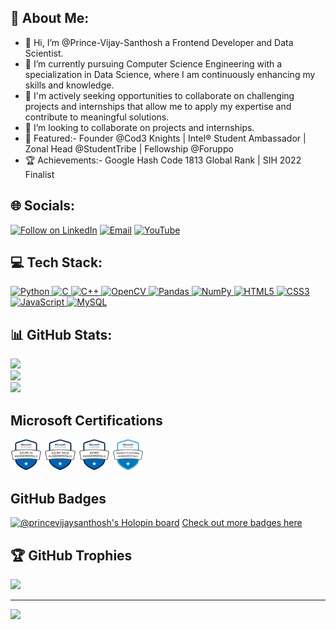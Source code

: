 <!---
Prince-Vijay-Santhosh/Prince-Vijay-Santhosh is a ✨ special ✨ repository because its `README.md` (this file) appears on your GitHub profile.
You can click the Preview link to take a look at your changes.
--->

## 💫 About Me:
- 👋 Hi, I’m @Prince-Vijay-Santhosh a Frontend Developer and Data Scientist.
- 🌱 I’m currently pursuing Computer Science Engineering with a specialization in Data Science, where I am continuously enhancing my skills and knowledge.
- 👀 I'm actively seeking opportunities to collaborate on challenging projects and internships that allow me to apply my expertise and contribute to meaningful solutions.
- 💞️ I’m looking to collaborate on projects and internships.
- 🥇 Featured:- Founder @Cod3 Knights | Intel® Student Ambassador | Zonal Head @StudentTribe | Fellowship @Foruppo
- 🏆 Achievements:- Google Hash Code 1813 Global Rank | SIH 2022 Finalist

## 🌐 Socials:
<p align="left">
  <a href="https://www.linkedin.com/in/princevijaysanthoshkongara"><img title="Follow on LinkedIn" src="https://img.shields.io/badge/LinkedIn-0077B5?style=for-the-badge&logo=linkedin&logoColor=white"/></a>
  <a href="mailto:princevijaysanthoshk@gmail.com"><img title="Email" src="https://img.shields.io/badge/Gmail-D14836?style=for-the-badge&logo=gmail&logoColor=white"/></a>
  <a href="https://www.youtube.com/@princevijaysanthosh"><img title="YouTube" src="https://img.shields.io/badge/YouTube-F14836?style=for-the-badge&logo=youtube&logoColor=white"/></a>

  
## 💻 Tech Stack:
<p align="left">
 <a href="#">
<img alt="Python" src="https://img.shields.io/badge/python%20-%2314354C.svg?&style=for-the-badge&logo=python&logoColor=white"/>
<img alt="C" src="https://img.shields.io/badge/c%20-%2300599C.svg?&style=for-the-badge&logo=c&logoColor=white"/>
<img alt="C++" src="https://img.shields.io/badge/c++%20-%2300599C.svg?&style=for-the-badge&logo=c%2B%2B&ogoColor=white"/>
<img alt="OpenCV" src="https://img.shields.io/badge/OpenCV-OpenCV?style=for-the-badge&logo=opencv&logoColor=fff&color=5C3EE8"/> 
<img alt="Pandas" src="https://img.shields.io/badge/pandas%20-%23150458.svg?&style=for-the-badge&logo=pandas&logoColor=white" />
<img alt="NumPy" src="https://img.shields.io/badge/numpy%20-%23013243.svg?&style=for-the-badge&logo=numpy&logoColor=white" />
<img alt="HTML5" src="https://img.shields.io/badge/html5%20-%23E34F26.svg?&style=for-the-badge&logo=html5&logoColor=white"/>
<img alt="CSS3" src="https://img.shields.io/badge/css3%20-%231572B6.svg?&style=for-the-badge&logo=css3&logoColor=white"/>
<img alt="JavaScript" src="https://img.shields.io/badge/javascript%20-%23323330.svg?&style=for-the-badge&logo=javascript&logoColor=%23F7DF1E"/>
<img alt='MySQL' src="https://img.shields.io/badge/SQL-MySQL?style=for-the-badge&logo=mysql&color=F29111"/>
 </a>
</p>

## 📊 GitHub Stats:
![](https://github-readme-stats.vercel.app/api?username=Prince-Vijay-Santhosh&show_icons=true&theme=radical&hide=stars)<br/>
![](https://github-readme-streak-stats.herokuapp.com/?user=Prince-Vijay-Santhosh&theme=highcontrast&hide_border=false)<br/>
![](https://github-readme-stats.vercel.app/api/top-langs/?username=Prince-Vijay-Santhosh&langs_count=6&layout=donut-vertical&theme=dark&hide_border=false&include_all_commits=false&count_private=true)

## Microsoft Certifications
<a>

<img src="https://github.com/Prince-Vijay-Santhosh/Prince-Vijay-Santhosh/blob/main/microsoft-certified-azure-ai-fundamentals.png" alt="microsoft-certified-azure-ai-fundamentals" width="10%"> <img src="https://github.com/Prince-Vijay-Santhosh/Prince-Vijay-Santhosh/blob/main/microsoft-certified-azure-data-fundamentals.png" alt="microsoft-certified-azure-data-fundamentals" width="10%"> <img src="https://github.com/Prince-Vijay-Santhosh/Prince-Vijay-Santhosh/blob/main/microsoft-certified-azure-fundamentals.png" alt="microsoft-certified-azure-fundamentals" width="10%"> <img src="https://github.com/Prince-Vijay-Santhosh/Prince-Vijay-Santhosh/blob/main/microsoft-certified-power-platform-fundamentals.png" alt="microsoft-certified-power-platform-fundamentals" width="10%">
</a>

## GitHub Badges
[![@princevijaysanthosh's Holopin board](https://holopin.io/api/user/board?user=princevijaysanthosh)](https://www.holopin.io/@princevijaysanthosh)
<a href=https://www.credly.com/users/prince-vijay-santhosh-kongara>Check out more badges here</a>

## 🏆 GitHub Trophies
![](https://github-profile-trophy.vercel.app/?username=Prince-Vijay-Santhosh&theme=radical&no-frame=false&no-bg=true&margin-w=4)


  
---
[![](https://visitcount.itsvg.in/api?id=Prince-Vijay-Santhosh&label=Profile%20Views&color=2&icon=5&pretty=false)](https://visitcount.itsvg.in)
